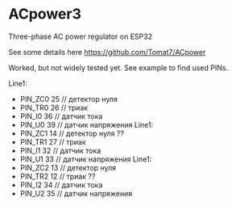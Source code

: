 # ACpower3
 Three-phase AC power regulator on ESP32

See some details here https://github.com/Tomat7/ACpower

Worked, but not widely tested yet.
See example to find used PINs.

Line1:
* PIN_ZC0 25  // детектор нуля
* PIN_TR0 26  // триак
* PIN_I0 36  // датчик тока
* PIN_U0 39  // датчик напряжения
Line1:
* PIN_ZC1 14  // детектор нуля ??
* PIN_TR1 27  // триак 
* PIN_I1 32  // датчик тока
* PIN_U1 33  // датчик напряжения
Line1:
* PIN_ZC2 13  // детектор нуля
* PIN_TR2 12  // триак ??
* PIN_I2 34  // датчик тока
* PIN_U2 35  // датчик напряжения
